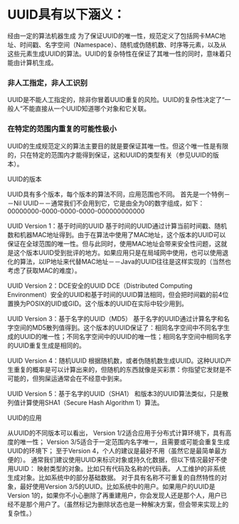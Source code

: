 # UUID具有以下涵义： #

经由一定的算法机器生成
为了保证UUID的唯一性，规范定义了包括网卡MAC地址、时间戳、名字空间（Namespace）、随机或伪随机数、时序等元素，以及从这些元素生成UUID的算法。UUID的复杂特性在保证了其唯一性的同时，意味着只能由计算机生成。

### 非人工指定，非人工识别 ###
UUID是不能人工指定的，除非你冒着UUID重复的风险。UUID的复杂性决定了“一般人“不能直接从一个UUID知道哪个对象和它关联。

### 在特定的范围内重复的可能性极小 ###
UUID的生成规范定义的算法主要目的就是要保证其唯一性。但这个唯一性是有限的，只在特定的范围内才能得到保证，这和UUID的类型有关（参见UUID的版本）。


UUID的版本

UUID具有多个版本，每个版本的算法不同，应用范围也不同。
首先是一个特例－－Nil UUID－－通常我们不会用到它，它是由全为0的数字组成，如下：
00000000-0000-0000-0000-000000000000

UUID Version 1：基于时间的UUID
基于时间的UUID通过计算当前时间戳、随机数和机器MAC地址得到。由于在算法中使用了MAC地址，这个版本的UUID可以保证在全球范围的唯一性。但与此同时，使用MAC地址会带来安全性问题，这就是这个版本UUID受到批评的地方。如果应用只是在局域网中使用，也可以使用退化的算法，以IP地址来代替MAC地址－－Java的UUID往往是这样实现的（当然也考虑了获取MAC的难度）。

UUID Version 2：DCE安全的UUID
DCE（Distributed Computing Environment）安全的UUID和基于时间的UUID算法相同，但会把时间戳的前4位置换为POSIX的UID或GID。这个版本的UUID在实际中较少用到。

UUID Version 3：基于名字的UUID（MD5）
基于名字的UUID通过计算名字和名字空间的MD5散列值得到。这个版本的UUID保证了：相同名字空间中不同名字生成的UUID的唯一性；不同名字空间中的UUID的唯一性；相同名字空间中相同名字的UUID重复生成是相同的。

UUID Version 4：随机UUID
根据随机数，或者伪随机数生成UUID。这种UUID产生重复的概率是可以计算出来的，但随机的东西就像是买彩票：你指望它发财是不可能的，但狗屎运通常会在不经意中到来。

UUID Version 5：基于名字的UUID（SHA1）
和版本3的UUID算法类似，只是散列值计算使用SHA1（Secure Hash Algorithm 1）算法。

UUID的应用

从UUID的不同版本可以看出，
Version 1/2适合应用于分布式计算环境下，具有高度的唯一性；
Version 3/5适合于一定范围内名字唯一，且需要或可能会重复生成UUID的环境下；
至于Version 4，个人的建议是最好不用（虽然它是最简单最方便的）。
通常我们建议使用UUID来标识对象或持久化数据，但以下情况最好不使用UUID：
映射类型的对象。比如只有代码及名称的代码表。
人工维护的非系统生成对象。比如系统中的部分基础数据。
对于具有名称不可重复的自然特性的对象，最好使用Version 3/5的UUID。比如系统中的用户。如果用户的UUID是Version 1的，如果你不小心删除了再重建用户，你会发现人还是那个人，用户已经不是那个用户了。（虽然标记为删除状态也是一种解决方案，但会带来实现上的复杂性。）
